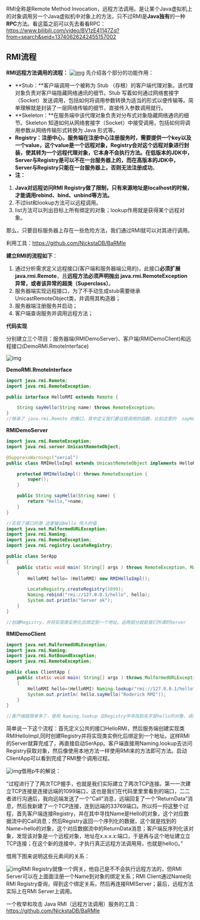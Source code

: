 RMI全称是Remote Method Invocation，远程⽅法调⽤。是让某个Java虚拟机上的对象调⽤另⼀个Java虚拟机中对象上的⽅法，只不过RMI是**Java独有**的⼀种**RPC**方法。看这篇之前可以先去看看RPC：https://www.bilibili.com/video/BV1zE41147Zq?from=search&seid=13740626242455157002

## RMI流程

**RMI远程⽅法调⽤的流程：**
[![img](assets/202304191720474.png)](https://img2022.cnblogs.com/blog/2670873/202205/2670873-20220512130620792-184181070.png)
先介绍各个部分的功能作用：

- **Stub：**客户端调用一个被称为 Stub （存根）的客户端代理对象。该代理对象负责对客户端隐藏网络通讯的细节。Stub 写着如何通过网络套接字（Socket）发送调用，包括如何将调用参数转换为适当的形式以便传输等。简单理解就是封装了一层网络传输的细节，直接传入参数调用就行。
- **Skeleton：**在服务端中该代理对象负责对分布式对象隐藏网络通讯的细节。Skeleton 知道如何从网络套接字（Socket）中接受调用，包括如何将调用参数从网络传输形式转换为 Java 形式等。
- **Registry：**注册中心，服务端在注册中心注册服务时，需要提供一个key以及一个value，这个value是一个远程对象，Registry会对这个远程对象进行封装，使其转为一个远程代理对象，它本身不会执行方法。在低版本的JDK中，Server与Registry是可以不在一台服务器上的，而在**高版本的JDK中，Server与Registry只能在一台服务器上，否则无法注册成功**。
- **注：**

1. **Java对远程访问RMI Registry做了限制，只有来源地址是localhost的时候，才能调用rebind、bind、unbind等方法。**
2. 不过list和lookup方法可以远程调用。
3. list方法可以列出目标上所有绑定的对象；lookup作用就是获得某个远程对象。

那么，只要目标服务器上存在一些危险方法，我们通过RMI就可以对其进行调用。

利用工具：https://github.com/NickstaDB/BaRMIe

**建立RMI的流程如下**：

1. 通过分析需求定义远程接口(客户端和服务器端公用的)，此接口**必须扩展java.rmi.Remote**，且**远程方法必须声明抛出 java.rmi.RemoteException 异常，或者该异常的超类（Superclass）**。
2. 服务器端实现远程接口，为了不手动生成stub需要继承UnicastRemoteObject类，并调用其构造器；
3. 服务器端注册服务并启动；
4. 客户端查询服务并调用远程方法；

**代码实现**

分别建立三个项目：服务器端(RMIDemoServer)、客户端(RMIDemoClient)和远程接口(DemoRMI.RmoteInterface)

![img](assets/202304191720388.png)

**DemoRMI.RmoteInterface**

```java
import java.rmi.Remote;
import java.rmi.RemoteException;

public interface HelloRMI extends Remote {

    String sayHello(String name) throws RemoteException;
}
//继承了 java.rmi.Remote 的接⼝，其中定义我们要远程调⽤的函数，⽐如这⾥的  sayHello(String name)
```

**RMIDemoServer**

```java
import java.rmi.RemoteException;
import java.rmi.server.UnicastRemoteObject;

@SuppressWarnings("serial")
public class RMIHelloImpl extends UnicastRemoteObject implements HelloRMI {

    protected RMIHelloImpl() throws RemoteException {
        super();
    }

    public String sayHello(String name) {
        return "Hello,"+name;
    }
}

//实现了接⼝的类 这里输出Hello 传入的值
import java.net.MalformedURLException;
import java.rmi.Naming;
import java.rmi.RemoteException;
import java.rmi.registry.LocateRegistry;

public class SerApp
{
    public static void main( String[] args ) throws RemoteException, MalformedURLException
    {
        HelloRMI hello= (HelloRMI) new RMIHelloImpl();

        LocateRegistry.createRegistry(1099);
        Naming.rebind("rmi://127.0.0.1/hello", hello);
        System.out.println("Server ok");
    }
}

//创建Registry，并将实现类实例化后绑定到⼀个地址。这两部分就是我们所谓的Server
```

**RMIDemoClient**

```java
import java.net.MalformedURLException;
import java.rmi.Naming;
import java.rmi.NotBoundException;
import java.rmi.RemoteException;

public class ClientApp {
    public static void main( String[] args ) throws MalformedURLException, RemoteException, NotBoundException
    {
        HelloRMI hello=(HelloRMI) Naming.lookup("rmi://127.0.0.1/hello");
        System.out.println( hello.sayHello("Roderick RMI"));
    }
}

//客户端就简单多了，使⽤ Naming.lookup 在Registry中寻找到名字是hello的对象，调用hello.sayHello
```

简单说一下这个流程：首先定义公共的接口HelloRMI，然后服务端创建实现类RMIHelloImpl,同时创建Registry并将实现类实例化后绑定到⼀个地址。这样RMI的Server就算完成了，再直接启动SerApp。客户端直接用Naming.lookup去访问Registry获取对象，然后像使用本地方法一样使用RMI来的方法即可方法。启动ClientApp可以看到完成了RMI整个调用过程。

![img](assets/202304191720493.png)借用p牛的解说：

“过程进行了了两次TCP握手，也就是我们实际建立了两次TCP连接。第⼀一次建立TCP连接是连接远端的1099端口，这也是我们在代码⾥里里看到的端口，⼆二者进行沟通后，我向远端发送了一个“Call”消息，远端回复了一个“ReturnData”消息，然后我新建了一个TCP连接，连到远端的33769端口。所以捋一捋这整个过程，首先客户端连接Registry，并在其中寻找Name是Hello的对象，这个对应数据流中的Call消息；然后Registry返回一个序列化的数据，这个就是找到的Name=hello的对象，这个对应数据流中的ReturnData消息；客户端反序列化该对象，发现该对象是一个远程对象，地址在x.x.x.x:端口，于是再与这个地址建⽴立TCP连接；在这个新的连接中，才执行真正远程方法调⽤用，也就是hello()。”

借用下图来说明这些元素间的关系：

![img](assets/202304191720429.png)RMI Registry就像一个网关，他自己是不不会执行远程方法的，但RMI Server可以在上⾯面注册一个Name到对象的绑定关系；RMI Client通过Name向RMI Registry查询，得到这个绑定关系，然后再连接RMIServer；最后，远程方法实际上在RMI Server上调用。

一个枚举和攻击 Java RMI（远程方法调用）服务的工具：https://github.com/NickstaDB/BaRMIe

